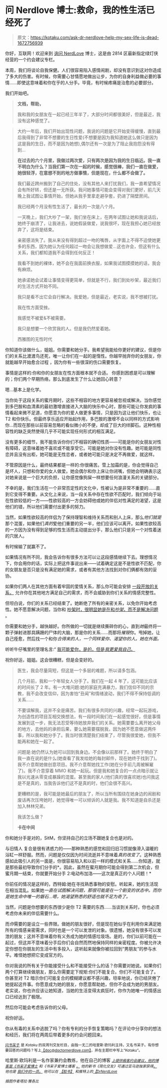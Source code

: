 # 问 Nerdlove 博士:救命，我的性生活已经死了

> 原文：<https://kotaku.com/ask-dr-nerdlove-help-my-sex-life-is-dead-1672756939>

你好，互联网！欢迎来到 [询问 NerdLove](http://kotaku.com/askdrnerdlove) 博士，这是由 2814 区最新指定绿灯侠经营的一个约会建议专栏。



本周，我们将谈论自我保健。人们很容易陷入感情闹剧，却没有意识到这对你造成了多大的伤害。有时候，你需要心甘情愿地做出让步，为你的自身利益做必要的事情……即使这意味着和你在乎的人分手。毕竟，有时候疼痛是治愈的必要部分。

我们开始吧。

> **文档，帮助，**
> 
> 我和我的女朋友在一起已经三年半了，大部分时间都很美好，但是最近，我没有这种感觉了。

> 大约一年后，我们开始出现性问题，我说的问题是它开始变得缓慢，直到最后我得到了非常不想要的生日性爱(不想要是因为我知道她这么做只是因为这是我的生日，而不是因为她想),偶尔还有一次是为了阻止我抱怨没有得到...
> 
> **在过去的六个月里，我做过两次爱，只有两次是因为我的生日临近。我一直不明白为什么？当我们第一次在一起的时候，感觉很棒，我们一直在做爱，她很轻浮，在意想不到的地方做事情，但是现在，什么都不会做了。**
> 
> 我们最近跨州搬到了自己的住处，没有其他人来打扰我们，我一直希望情况会有所好转，但还是一无所获。我问她事情可能会变得对我们更好，前几天晚上我试图让事情开始，但她从我手里拿走避孕套，扔进了隔壁房间。
> 
> 我已经两个月没有性生活了，最长的一次是八个月。
> 
> 一天晚上，我们大吵了一架，我们坐在床上，在两年试图让她和我说话后，她终于崩溃了，让我进去，说她假装做爱，说我很坏，现在我担心她已经放弃了，这将是结束。
> 
> 亲密感消失了。我从来没有得到超过一吻的嘴唇，从字面上不得不迫使她更多的东西，因为她认为任何超过一吻会让我想做爱…这也许会，但这有什么关系，我们都知道我不会得到任何反正！
> 
> 我看不到她的裸体，她不会在我面前换衣服，如果我试图摸摸她的话，我会有麻烦。
> 
> 她承诺她会试着让事情变得更简单，但就是不行，我们到处吵架，最近我们的生活方式开始不同。
> 
> 我只是看不出它会自行解决。我爱她，但是最近，老实说，我不想被打扰。
> 
> 我在性方面受挫。
> 
> 我感觉不被爱&不被需要。
> 
> 我只是想要一个欣赏我的人。但是我仍然爱着她。
> 
> 西雅图的无性时代

你知道你该做什么，姐姐。你需要和她分手。我希望我能给你更好的建议，但是你们的关系比渡渡鸟还死，唯一让你们在一起的是惰性。你越早抛弃你的女朋友，你就能越早开始愈合过程 ，因为你有一些很深的伤口需要恢复。

事情是这样的:你和你的女朋友在性方面根本就不合适。 你感到困惑是可以理解的；你们两个早期热络，那么到底发生了什么让她回心转意？

嗯…基本上是化学。

当你处于这段关系的蜜月期时，这些不相容的地方更容易被忽视或解决。当你感觉到多巴胺和血清素的最初激增直接进入大脑的快乐中心时，那些可能让你发疯的事情看起来微不足道，你愿意为你的爱人做更多事情，只是因为这让他们快乐，也让 T2 和你快乐。但最终享乐适应开始起作用，多巴胺的激增不会以同样的方式影响你…而现在那些以前容易忽略的看似微小的不便，却成了巨大的绊脚石。这种性相容性的缺乏突然使得几乎不可能实现任何形式的相互满足。

没有更多的细节，我不能告诉你你们不相容的确切性质——可能是你的女朋友对性有障碍，这意味着她不喜欢或不能享受它。可能是她对你没有性趣。她可能是同性恋并且没有出柜，她可能是无性恋者，或者她可能只是决定不再做爱，就这样。

不管原因是什么，最终结果都是一样的:你很痛苦。雪上加霜的是，你会觉得自己是坏人，只想和你爱的女人做爱。她会偶尔和你上床让你闭嘴，但她会明确表示这对她来说是一个巨大的负担，让你感觉像狗屎一样想要任何浪漫关系的关键部分。

不幸的是，我们生活在一个非常否定性的文化中，性被认为是非常不重要的……直到它变得不重要。从文化上来说，当一段关系中存在性欲不匹配时，我们倾向于站在性欲较低的一方——性欲较高的一方会妨碍他或她的伴侣对性满足的渴望，这是他们的错，所以他们需要付出更多的努力。

当然，如果性欲较高的伴侣为了保持理智和维持关系而和别人上床，那么*他们就是*那个混蛋，如果他们*真的*爱他们重要的另一半，他们应该可以离开。如果性欲较高的一方因为没有得到足够的性生活而主动提出分手，那么他们只是另一个对性着迷的穴居人。

有时候输了就赢不了。

如果情况有所不同，我会告诉你有很多方法可以让这段感情继续下去。理想情况下，你会用你的话，实际上把这件事说出来——试着确定这是不是性欲不匹配，你的女朋友是否只是没有满足她的需求，或者有其他方法找到对你们俩都有效的妥协。

如果你们两人在其他方面有着牢固的爱情关系，那么你可能会安排 [一段开放的关系，](http://www.doctornerdlove.com/2012/04/non-monongamous/) 允许你在其他地方满足自己的需求，而不会威胁到你们关系的情感完整性。

但坦白说，你们的关系已经结束了。她断绝了所有的亲密关系，以免你开始考虑性。她不愿意解决问题，当你和 [吵架时，很明显她是在和*吵架*，而不是解决问题](http://www.doctornerdlove.com/2012/03/how-to-argue/all/1/) 。

你需要和她分手，越快越好。你所做的一切就是继续撕碎你的心，直到*她*最终将一颗子弹射进那具蹒跚的尸体的大脑，那是你的关系……而那将*摧毁*你。甩掉她，让自己痊愈，然后找一个和你*合得来的人，一个同样爱你、渴望你的人。她在外面。*

听听牛仔嘴里的至理名言:“ [我可能爱你，是的，但是*我更爱我自己*。](http://open.spotify.com/track/3wwxc1IFFwxaWEKvtziHo7)

祝你好运，姐姐。这会很糟糕，但是会变好的。

> 医生，我会尽量简短，但这是一个多层的难题，所以请多包涵。
> 
> 几个月前，我和一个年轻女人分手了。我们在一起 4 年了，这可能比应该的时间长了 2 年。有一大堆问题:她的家庭充满暴力，我们信仰不同的宗教，我不会改变信仰，因为害怕“丑闻”和情绪波动，我们不得不保持低调的关系……
> 
> 不要误解我，这并不全是痛苦。我们有很多共同的兴趣，经常一起玩游戏，为创造性的项目互相交换想法，有一段时间我们在一起感觉很好。但是事情发展到这一步，我无法忍受等待她放弃我们的关系。她需要要么离开她父母的地方，去他妈的承担后果，要么她需要摆脱我，因为她不愿意做这两件事，所以我和她分手了。我当时很清楚我们结束了，尽管我很爱她，但我不能再和她在一起了。
> 
> 问题是:她仍然认为她可以回到我身边。不会像以前那样了。她终于明白了我一直在说的是什么(她查看了我发给她的每封邮件，现在她终于找到了)。我不介意帮她做创意项目。我不介意帮她找工作(她在分手前几周被解雇了)。我不介意穿着 MMO 和她一起玩。但是我和她复合的一点点暗示就让我以光速从零变成暴躁的混蛋。甚至我的家人(他们真的很喜欢她)也问我这是不是真的，当我告诉他们这不是真的时，他们会很不高兴。
> 
> 更糟糕的是，我可能是她最后的朋友了，所以当所有围绕在她身边的闹剧和废话再次压垮她时，她觉得唯一可以倾诉的人就是我。我不知道是自杀还是加入林林兄弟。
> 
> 我该怎么做？
> 
> **卡在中间**

你和她分手是对的，SitM，你坚持自己的立场不跟她复合也是对的。

与旧情人 复合是很有诱惑力的——那种熟悉的感觉和回归旧习惯就像滑入温暖的浴缸一样舒服。然而，问题是仅仅因为时间流逝并不意味着*真的改变了*。这种熟悉感如此吸引人的另一面是，你很容易陷入和以前一样的模式和关系……你知道，就是那些最初导致你们分手的*。因此，虽然在蜜月期你可能会得到第二次机会，但蜜月期一结束，你就要开始分手 2:电动布加洛——这次是真正的个人问题！*

你前任的情况是这样的，西特姆:她在寻找熟悉事物的安慰。听起来，她的生活现在相当混乱。如果她*一直在试图解决问题，那很可能是在一个剧变的状态中。而你是她生命中唯一的磐石…嗯，她渴望熟悉的舒适也就不足为奇了。*

当然，问题是你想要的东西很少是你 T2 需要的东西……当谈到关系时，你也必须考虑你未来的伴侣需要什么。

而*你*需要的是设立一些界限。做她的朋友很好，但是现在她似乎在利用你来满足她所有的情感亲密需求，同时也是一个可以发泄的对象。很遗憾，她没有很多可以发泄的朋友；这并不意味着你有义务成为她的情感垃圾场。是的，你们以前可能在一起过，但这并不意味着分手后你们会自然而然地保持同样的亲密程度。你被允许决定你想在你朋友的生活中有多投入，这听起来就像你被拉回到“男朋友”的参与水平。难怪她想把它变成官方的。

你对我说的所有关于你能接受什么和不能接受什么的话？你需要对她说。如果你们两个打算继续做朋友，那么你需要定下规矩:你们不能复合。你们不可能复合了。你甚至对 T2 暗示你们可能复合的模糊建议都不感兴趣，坦率地说，你已经厌倦了她提起这件事。你愿意成为她的朋友，你愿意帮助她，但你不会成为她的男朋友。老实说，你也许应该让她知道，当她的生活变得太疯狂时，你作为她唯一的情感出口已经达到了极限。

然后你可能会考虑告诉你的父母。

祝你好运。

你从有毒的关系中逃脱了吗？你有专利的分手恢复策略吗？在评论中分享你的想法和经历，我们将在两周后带着更多的约会问题回来。

[<small>问书呆子</small>](http://kotaku.com/askdrnerdlove) <small>是 *Kotaku* 的双周刊交友栏目，由独一无二的哈里斯·欧玛利主持，又名书呆子。有你想要回答的问题吗？写上</small>[<small>【doc@doctornerdlove.com】</small>](mailto:doc@doctornerdlove.com)<small>，并在主题栏中写上“Kotaku”。</small>

哈里斯·欧玛利是一名作家兼约会教练，他在自己的博客 [<small>*上提供极客约会建议，他的博客是《书呆子爱博士*</small>](http://www.doctornerdlove.com/) <small>*和《书呆子爱博士播客*</small> [<small>*。*</small>](https://kotaku.com/ask-dr-nerdlove-do-women-have-it-easier-in-dating-1596566465) <small>*他的新书《简化交友》可通过亚马逊独家获得*</small>[<small></small>](http://bit.ly/simplifieddating)*[<small>*。*</small>](http://kotaku.com/ask-dr-nerdlove-is-my-relationship-doomed-1666849587) <small>*他也是*</small> [<small>*我们中的一员*</small>](http://oneofus.net/)[<small>*。*</small>](http://kotaku.com/ask-dr-nerdlove-should-i-pretend-to-be-dumb-in-order-1625185712) <small>*他可以在*</small> [<small>*【脸书】*</small>](http://facebook.com/DrNerdLove) <small>*和推特上的*</small>[<small>*【DrNerdLove*</small>](http://twitter.com/DrNerdLove)*

*<small>*插图作者塔拉·雅各比*</small>*